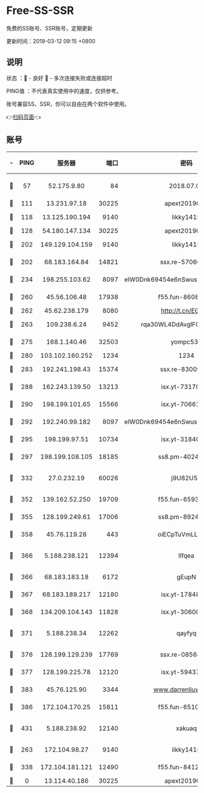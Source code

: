 # Free-SS-SSR

免费的SS账号、SSR账号，定期更新

更新时间：2019-03-12 09:15 +0800

## 说明

状态     ：🙂 - 良好 🙁 - 多次连接失败或连接超时

PING值   ：不代表真实使用中的速度，仅供参考。

账号兼容SS、SSR，你可以自由在两个软件中使用。

👉[扫码页面](https://liesauer.github.io/Free-SS-SSR/)👈

## 账号

|-|PING|服务器|端口|密码|加密方式|区域|
|:----:|:----:|:-----:|-----:|:----:|:----:|:----:|
|🙂|57|52.175.9.80|84|2018.07.07|chacha20-ietf-poly1305|HK|
|🙂|111|13.231.97.18|30225|apext2019006|chacha20|JP|
|🙂|118|13.125.190.194|9140|likky1415|aes-256-cfb|KR|
|🙂|128|54.180.147.134|30225|apext2019006|chacha20|KR|
|🙂|202|149.129.104.159|9140|likky1415|aes-256-cfb|HK|
|🙂|202|68.183.164.84|14821|ssx.re-57066553|aes-256-cfb|US|
|🙂|234|198.255.103.62|8097|eIW0Dnk69454e6nSwuspv9DmS201tQ0D|aes-256-cfb|US|
|🙂|260|45.56.106.48|17938|f55.fun-86086915|aes-256-cfb|US|
|🙂|262|45.62.238.179|8080|http://t.cn/EGJIyrl|rc4-md5|CA|
|🙂|263|109.238.6.24|9452|rqa30WL4DdAvgIFG6Fs3znzTa|aes-256-cfb|FR|
|🙂|275|168.1.140.46|32503|yompc535|aes-256-cfb|AU|
|🙂|280|103.102.160.252|1234|1234|rc4-md5|JP|
|🙂|283|192.241.198.43|15374|ssx.re-83009337|aes-256-cfb|US|
|🙂|288|162.243.139.50|13213|isx.yt-73170206|aes-256-cfb|US|
|🙂|290|198.199.101.65|15566|isx.yt-70661200|aes-256-cfb|US|
|🙂|292|192.240.99.182|8097|eIW0Dnk69454e6nSwuspv9DmS201tQ0D|aes-256-cfb|US|
|🙂|295|198.199.97.51|10734|isx.yt-31840098|aes-256-cfb|US|
|🙂|297|198.199.108.105|18185|ss8.pm-40243246|aes-256-cfb|US|
|🙂|332|27.0.232.19|60026|j9U82U53|xchacha20-ietf-poly1305|HK|
|🙂|352|139.162.52.250|19709|f55.fun-65932073|aes-256-cfb|SG|
|🙂|355|128.199.249.61|17006|ss8.pm-89241157|aes-256-cfb|SG|
|🙂|358|45.76.119.28|443|oiECpTuVmLLxk4Ts|aes-256-cfb|AU|
|🙂|366|5.188.238.121|12394|llfqea|chacha20-ietf-poly1305|BR|
|🙂|366|68.183.183.18|6172|gEupN|aes-256-cfb|SG|
|🙂|367|68.183.189.217|12180|isx.yt-17848049|aes-256-cfb|SG|
|🙂|368|134.209.104.143|11828|isx.yt-30600384|aes-256-cfb|SG|
|🙂|371|5.188.238.34|12262|qayfyq|chacha20-ietf-poly1305|BR|
|🙂|376|128.199.129.239|17769|ssx.re-08568423|aes-256-cfb|SG|
|🙂|377|128.199.225.78|12120|isx.yt-59437690|aes-256-cfb|SG|
|🙂|383|45.76.125.90|3344|www.darrenliuwei.com|aes-256-cfb|AU|
|🙂|386|172.104.170.25|15811|f55.fun-65106653|aes-256-cfb|SG|
|🙂|431|5.188.238.92|12140|xakuaq|chacha20-ietf-poly1305|BR|
|🙂|263|172.104.98.27|9140|likky1415|aes-256-cfb|JP|
|🙂|338|172.104.181.121|12490|f55.fun-84129293|aes-256-cfb|SG|
|🙁|0|13.114.40.186|30225|apext2019006|chacha20|JP|
